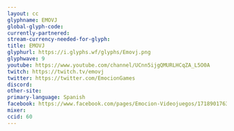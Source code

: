 ```yaml
---
layout: cc
glyphname: EMOVJ
global-glyph-code: 
currently-partnered: 
stream-currency-needed-for-glyph: 
title: EMOVJ
glyphurl: https://i.glyphs.wf/glyphs/Emovj.png
glyphwave: 9
youtube: https://www.youtube.com/channel/UCnn5ijgQMURLHCqZA_L5O0A
twitch: https://twitch.tv/emovj
twitter: https://twitter.com/EmocionGames
discord: 
other-site: 
primary-language: Spanish
facebook: https://www.facebook.com/pages/Emocion-Videojuegos/171890176339755
mixer: 
ccid: 60
---
```


